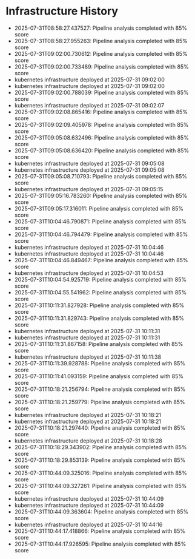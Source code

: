 # Infrastructure History

- 2025-07-31T08:58:27.437527: Pipeline analysis completed with 85% score
- 2025-07-31T08:58:27.955263: Pipeline analysis completed with 85% score
- 2025-07-31T09:02:00.730612: Pipeline analysis completed with 85% score
- 2025-07-31T09:02:00.733489: Pipeline analysis completed with 85% score
- kubernetes infrastructure deployed at 2025-07-31 09:02:00
- kubernetes infrastructure deployed at 2025-07-31 09:02:00
- 2025-07-31T09:02:00.788039: Pipeline analysis completed with 85% score
- kubernetes infrastructure deployed at 2025-07-31 09:02:07
- 2025-07-31T09:02:08.865416: Pipeline analysis completed with 85% score
- 2025-07-31T09:02:09.405978: Pipeline analysis completed with 85% score
- 2025-07-31T09:05:08.632496: Pipeline analysis completed with 85% score
- 2025-07-31T09:05:08.636420: Pipeline analysis completed with 85% score
- kubernetes infrastructure deployed at 2025-07-31 09:05:08
- kubernetes infrastructure deployed at 2025-07-31 09:05:08
- 2025-07-31T09:05:08.710793: Pipeline analysis completed with 85% score
- kubernetes infrastructure deployed at 2025-07-31 09:05:15
- 2025-07-31T09:05:16.783260: Pipeline analysis completed with 85% score
- 2025-07-31T09:05:17.316011: Pipeline analysis completed with 85% score
- 2025-07-31T10:04:46.790871: Pipeline analysis completed with 85% score
- 2025-07-31T10:04:46.794479: Pipeline analysis completed with 85% score
- kubernetes infrastructure deployed at 2025-07-31 10:04:46
- kubernetes infrastructure deployed at 2025-07-31 10:04:46
- 2025-07-31T10:04:46.849467: Pipeline analysis completed with 85% score
- kubernetes infrastructure deployed at 2025-07-31 10:04:53
- 2025-07-31T10:04:54.925719: Pipeline analysis completed with 85% score
- 2025-07-31T10:04:55.541962: Pipeline analysis completed with 85% score
- 2025-07-31T10:11:31.827928: Pipeline analysis completed with 85% score
- 2025-07-31T10:11:31.829743: Pipeline analysis completed with 85% score
- kubernetes infrastructure deployed at 2025-07-31 10:11:31
- kubernetes infrastructure deployed at 2025-07-31 10:11:31
- 2025-07-31T10:11:31.867158: Pipeline analysis completed with 85% score
- kubernetes infrastructure deployed at 2025-07-31 10:11:38
- 2025-07-31T10:11:39.928788: Pipeline analysis completed with 85% score
- 2025-07-31T10:11:41.093159: Pipeline analysis completed with 85% score
- 2025-07-31T10:18:21.256794: Pipeline analysis completed with 85% score
- 2025-07-31T10:18:21.259779: Pipeline analysis completed with 85% score
- kubernetes infrastructure deployed at 2025-07-31 10:18:21
- kubernetes infrastructure deployed at 2025-07-31 10:18:21
- 2025-07-31T10:18:21.297440: Pipeline analysis completed with 85% score
- kubernetes infrastructure deployed at 2025-07-31 10:18:28
- 2025-07-31T10:18:29.343902: Pipeline analysis completed with 85% score
- 2025-07-31T10:18:29.853139: Pipeline analysis completed with 85% score
- 2025-07-31T10:44:09.325016: Pipeline analysis completed with 85% score
- 2025-07-31T10:44:09.327261: Pipeline analysis completed with 85% score
- kubernetes infrastructure deployed at 2025-07-31 10:44:09
- kubernetes infrastructure deployed at 2025-07-31 10:44:09
- 2025-07-31T10:44:09.363604: Pipeline analysis completed with 85% score
- kubernetes infrastructure deployed at 2025-07-31 10:44:16
- 2025-07-31T10:44:17.418866: Pipeline analysis completed with 85% score
- 2025-07-31T10:44:17.926595: Pipeline analysis completed with 85% score
